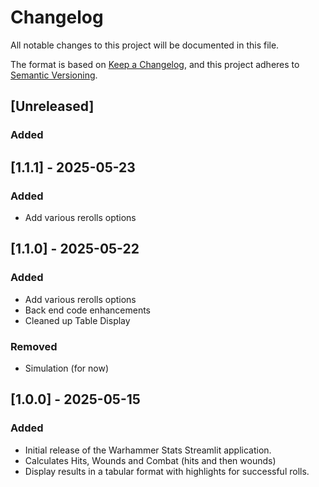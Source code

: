 # Changelog

All notable changes to this project will be documented in this file.

The format is based on [Keep a Changelog](https://keepachangelog.com/en/1.0.0/),
and this project adheres to [Semantic Versioning](https://semver.org/spec/v2.0.0.html).

## [Unreleased]
### Added


## [1.1.1] - 2025-05-23
### Added
- Add various rerolls options

## [1.1.0] - 2025-05-22
### Added
- Add various rerolls options
- Back end code enhancements
- Cleaned up Table Display

### Removed
- Simulation (for now)

## [1.0.0] - 2025-05-15
### Added
- Initial release of the Warhammer Stats Streamlit application.
- Calculates Hits, Wounds and Combat (hits and then wounds)
- Display results in a tabular format with highlights for successful rolls.
